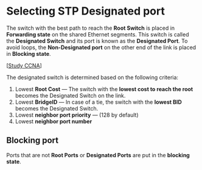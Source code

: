 # Selecting STP Designated port

The switch with the best path to reach the **Root Switch** is placed in **Forwarding state** on the shared Ethernet segments.
This switch is called the **Designated Switch** and its port is known as the **Designated Port**.
To avoid loops, the **Non-Designated port** on the other end of the link is placed in **Blocking state**.

[[Study CCNA](https://study-ccna.com/selecting-stp-designated-port-dp/)]

The designated switch is determined based on the following criteria:

1. Lowest **Root Cost** — The switch with the **lowest cost to reach the root** becomes the Designated Switch on the link.
2. Lowest **BridgeID** — In case of a tie, the switch with the **lowest BID** becomes the Designated Switch.
3. Lowest **neighbor port priority** — (128 by default)
4. Lowest **neighbor port number**

## Blocking port

Ports that are not **Root Ports** or **Designated Ports** are put in the **blocking state**.

